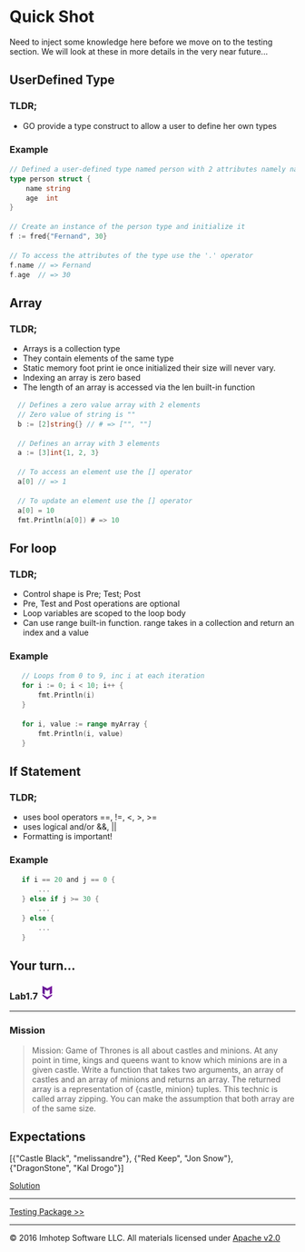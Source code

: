 # Quick Shot

Need to inject some knowledge here before we move on to the testing section.
We will look at these in more details in the very near future...

## UserDefined Type

### TLDR;

* GO provide a type construct to allow a user to define her own types

### Example

```go
// Defined a user-defined type named person with 2 attributes namely name and age for type string and int
type person struct {
    name string
    age  int
}

// Create an instance of the person type and initialize it
f := fred{"Fernand", 30}

// To access the attributes of the type use the '.' operator
f.name // => Fernand
f.age  // => 30
```

## Array

### TLDR;
* Arrays is a collection type
* They contain elements of the same type
* Static memory foot print ie once initialized their size will never vary.  
* Indexing an array is zero based
* The length of an array is accessed via the len built-in function

```go
  // Defines a zero value array with 2 elements
  // Zero value of string is ""
  b := [2]string{} // # => ["", ""]

  // Defines an array with 3 elements
  a := [3]int{1, 2, 3}

  // To access an element use the [] operator
  a[0] // => 1

  // To update an element use the [] operator
  a[0] = 10
  fmt.Println(a[0]) # => 10
```

## For loop

### TLDR;
* Control shape is Pre; Test; Post
* Pre, Test and Post operations are optional
* Loop variables are scoped to the loop body
* Can use range built-in function. range takes in a collection and return an index and a value

### Example

```go
   // Loops from 0 to 9, inc i at each iteration
   for i := 0; i < 10; i++ {
       fmt.Println(i)
   }  

   for i, value := range myArray {
       fmt.Println(i, value)
   }
```

## If Statement

### TLDR;
* uses bool operators ==, !=, <, >, >=
* uses logical and/or &&, ||
* Formatting is important!

### Example

```go 
   if i == 20 and j == 0 {
       ...
   } else if j >= 30 {
       ...
   } else {
       ...
   }
```

## Your turn...

### Lab1.7 ![alt text](https://github.com/adam-p/markdown-here/raw/master/src/common/images/icon24.png "Lab1.7") 
---

### Mission

> Mission: Game of Thrones is all about castles and minions.
> At any point in time, kings and queens want to know which minions are
> in a given castle. Write a function that takes two arguments, an array 
> of castles and an array of minions and returns an array. The returned array 
> is a representation of {castle, minion} tuples. This technic is called array zipping.
> You can make the assumption that both array are of the same size.

## Expectations

[{"Castle Black", "melissandre"}, {"Red Keep", "Jon Snow"}, {"DragonStone", "Kal Drogo"}]                                                                  

[Solution](https://play.golang.org/p/LvmSSVk481)

---
[Testing Package >>](1.08_visibility.md)

---
© 2016 Imhotep Software LLC. All materials licensed under [Apache v2.0](http://www.apache.org/licenses/LICENSE-2.0)